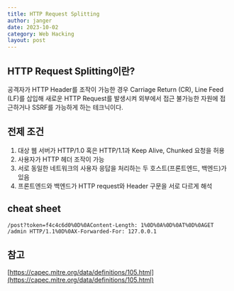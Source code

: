 ```yaml
---
title: HTTP Request Splitting
author: janger
date: 2023-10-02
category: Web Hacking
layout: post
---
```


## HTTP Request Splitting이란?
공격자가 HTTP Header를 조작이 가능한 경우 Carriage Return (CR), Line Feed (LF)를 삽입해 새로운 HTTP Request를 발생시켜 외부에서 접근 불가능한 자원에 접근하거나 SSRF를 가능하게 하는 테크닉이다.  


## 전제 조건
1. 대상 웹 서버가 HTTP/1.0 혹은 HTTP/1.1과 Keep Alive, Chunked 요청을 허용
2. 사용자가 HTTP 헤더 조작이 가능
3. 서로 동일한 네트워크의 사용자 응답을 처리하는 두 호스트(프론트엔드, 백엔드)가 있음
4. 프론트엔드와 백엔드가 HTTP request와 Header 구문을 서로 다르게 해석


## cheat sheet
~~~ 
/post?token=f4c4c6d0%0D%0AContent-Length: 1%0D%0A%0D%0AT%0D%0AGET /admin HTTP/1.1%0D%0AX-Forwarded-For: 127.0.0.1
~~~

## 참고

[https://capec.mitre.org/data/definitions/105.html](https://capec.mitre.org/data/definitions/105.html)
